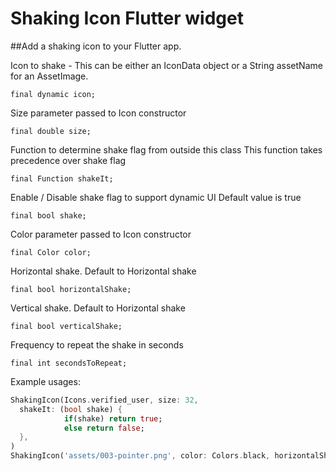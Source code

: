# Shaking Icon Flutter widget

##Add a shaking icon to your Flutter app.

   Icon to shake - This can be either an IconData object or a String assetName for an AssetImage.
  ```
final dynamic icon;
```
  Size parameter passed to Icon constructor
  ```
final double size;
```
  Function to determine shake flag from outside this class
  This function takes precedence over shake flag
  ```
final Function shakeIt;
```
  Enable / Disable shake flag to support dynamic UI
  Default value is true
  ```
final bool shake;
```
  Color parameter passed to Icon constructor
  ```
final Color color;
```
  Horizontal shake.  Default to Horizontal shake
  ```
final bool horizontalShake;
```
  Vertical shake.  Default to Horizontal shake
  ```
final bool verticalShake;
```
  Frequency to repeat the shake in seconds
  ```
final int secondsToRepeat;
```
  Example usages:
  ``` dart
ShakingIcon(Icons.verified_user, size: 32, 
    shakeIt: (bool shake) {
              if(shake) return true;
              else return false;
    },
)
ShakingIcon('assets/003-pointer.png', color: Colors.black, horizontalShake: false, shake: false)
  
  ```
